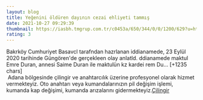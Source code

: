 ```yaml
--- 
layout: blog
title: Yeğenini öldüren dayının cezai ehliyeti tammış
date: 2021-10-27 09:29:39
thumbnail: https://iasbh.tmgrup.com.tr/c0453a/650/344/0/0/1200/629?u=https://isbh.tmgrup.com.tr/sbh/2021/10/27/yegenini-olduren-dayinin-cezai-ehliyeti-tammis-1635325636431.jpg
rating: 3
---
```

Bakrköy Cumhuriyet Basavcl tarafndan hazrlanan iddianamede, 23 Eylül 2020 tarihinde Güngören'de gerçekleen olay anlatld. ddianamede maktul Emre Duran, annesi Saime Duran ile maktulün kz kardei rem Du… [+1235 chars]</br>&nbsp;Adana bölgesinde çilingir ve anahtarcılık üzerine profesyonel olarak hizmet vermekteyiz. Oto anahtarı veya kumandalarınızın pil değişim işlemi, kumanda kap değişimi, kumanda arızalarını gidermekteyiz.<a href="https://www.cilingiradana.net/">Çilingir</a>
